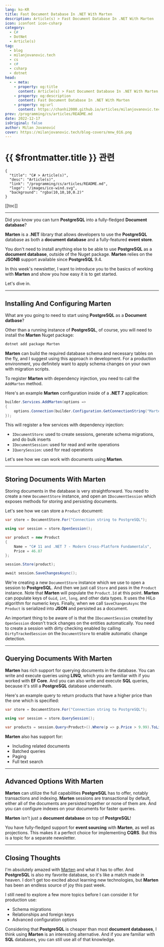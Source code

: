 ```yaml
---
lang: ko-KR
title: Fast Document Database In .NET With Marten
description: Article(s) > Fast Document Database In .NET With Marten
icon: iconfont icon-csharp
category: 
  - C#
  - DotNet
  - Article(s)
tag: 
  - blog
  - milanjovanovic.tech
  - cs
  - c#
  - csharp
  - dotnet
head:
  - - meta:
    - property: og:title
      content: Article(s) > Fast Document Database In .NET With Marten
    - property: og:description
      content: Fast Document Database In .NET With Marten
    - property: og:url
      content: https://chanhi2000.github.io/articles/milanjovanovic.tech/fast-document-database-in-net-with-marten.html
prev: /programming/cs/articles/README.md
date: 2022-12-17
isOriginal: false
author: Milan Jovanović
cover: https://milanjovanovic.tech/blog-covers/mnw_016.png
---
```


# {{ $frontmatter.title }} 관련

```component VPCard
{
  "title": "C# > Article(s)",
  "desc": "Article(s)",
  "link": "/programming/cs/articles/README.md",
  "logo": "/images/ico-wind.svg",
  "background": "rgba(10,10,10,0.2)"
}
```

[[toc]]

---

<SiteInfo
  name="Fast Document Database In .NET With Marten"
  desc="Did you know you can turn PostgreSQL into a fully-fledged Document database? Marten is a .NET library that allows developers to use the PostgreSQL database as both a document database and a fully-featured event store. You don't need to install anything else to be able to use PostgreSQL as a document database, outside of the Nuget pacakge. Marten relies on the JSONB support available since PostgreSQL 9.4. In this week's newsletter, I want to introduce you to the basics of working with Marten and show you how easy it is to get started."
  url="https://milanjovanovic.tech/blog/fast-document-database-in-net-with-marten/"
  logo="https://milanjovanovic.tech/profile_favicon.png"
  preview="https://milanjovanovic.tech/blog-covers/mnw_016.png"/>

Did you know you can turn **PostgreSQL** into a fully-fledged **Document database**?

**Marten** is a **.NET** library that allows developers to use the **PostgreSQL** database as both a **document database** and a fully-featured **event store**.

You don't need to install anything else to be able to use **PostgreSQL** as a **document database**, outside of the Nuget package. **Marten** relies on the **JSONB** support available since **PostgreSQL** 9.4.

In this week's newsletter, I want to introduce you to the basics of working with **Marten** and show you how easy it is to get started.

Let's dive in.

---

## Installing And Configuring Marten

What are you going to need to start using **PostgreSQL** as a **Document datbase**?

Other than a running instance of **PostgreSQL**, of course, you will need to install the **Marten** Nuget package:

```sh
dotnet add package Marten
```

**Marten** can build the required database schema and necessary tables on the fly, and I suggest using this approach in development. For a production environment, you definitely want to apply schema changes on your own with migration scripts.

To register **Marten** with dependency injection, you need to call the `AddMarten`
method.

Here's an example **Marten** configuration inside of a **.NET 7** application:

```cs
builder.Services.AddMarten(options =>
{
    options.Connection(builder.Configuration.GetConnectionString("Marten"));
});
```

This will register a few services with dependency injection:

- `IDocumentStore`: used to create sessions, generate schema migrations, and do bulk inserts
- `IDocumentSession`: used for read and write operations
- `IQuerySession`: used for read operations

Let's see how we can work with documents using **Marten**.

---

## Storing Documents With Marten

Storing documents in the database is very straightforward. You need to create a new `DocumentStore` instance, and open an `IDocumentSession` which exposes methods for storing and persisting documents.

Let's see how we can store a `Product` document:

```cs
var store = DocumentStore.For("Connection string to PostgreSQL");

using var session = store.OpenSession();

var product = new Product
{
    Name = "C# 11 and .NET 7 - Modern Cross-Platform Fundamentals",
    Price = 46.87
};

session.Store(product);

await session.SaveChangesAsync();
```

We're creating a new `DocumentStore` instance which we use to open a session to **PostgreSQL**. And then we just call `Store` and pass in the `Product` instance. Note that **Marten** will populate the `Product.Id` at this point. **Marten** can populate keys of `Guid`, `int`, `long`, and other data types. It uses the HiLo algorithm for numeric keys. Finally, when we call `SaveChangesAsync` the `Product` is serialized into **JSON** and persisted as a document.

An important thing to be aware of is that the `IDocumentSession` created by `OpenSession` doesn't track changes on the entities automatically. You need to create a session with dirty checking enabled by calling `DirtyTrackedSession` on the `DocumentStore` to enable automatic change detection.

---

## Querying Documents With Marten

**Marten** has rich support for querying documents in the database. You can write and execute queries using **LINQ**, which you are familiar with if you worked with **EF Core**. And you can also write and execute **SQL** queries, because it's still a **PostgreSQL** database underneath.

Here's an example query to return products that have a higher price than the one which is specified:

```cs
var store = DocumentStore.For("Connection string to PostgreSQL");

using var session = store.QuerySession();

var products = session.Query<Product>().Where(p => p.Price > 9.99).ToList();
```

**Marten** also has support for:

- Including related documents
- Batched queries
- Paging
- Full text search

---

## Advanced Options With Marten

**Marten** can utilize the full capabilities **PostgreSQL** has to offer, notably transactions and indexing. **Marten** sessions are transactional by default, either all of the documents are persisted together or none of them are. And you can configure indexes on your documents for faster queries.

**Marten** isn't just a **document database** on top of **PostgreSQL**!

You have fully-fledged support for **event sourcing** with **Marten**, as well as projections. This makes it a perfect choice for implementing **CQRS**. But this is a topic for a separate newsletter.

---

## Closing Thoughts

I'm absolutely amazed with [<FontIcon icon="fas fa-globe"/>Marten](https://martendb.io/) and what it has to offer. And **PostgreSQL** is also my favorite database, so it's like a match made in heaven. I don't get too excited about learning new technologies, but **Marten** has been an endless source of joy this past week.

I still need to explore a few more topics before I can consider it for production use:

- Schema migrations
- Relationships and foreign keys
- Advanced configuration options

Considering that **PostgreSQL** is cheaper than most **document databases**, I think using **Marten** is an interesting alternative. And if you are familiar with **SQL** databases, you can still use all of that knowledge.

